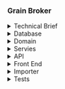 ### Grain Broker

<details>
<summary>
Technical Brief
</summary>
<p>
    
 #### User story
 A client, a grain broker, manages several grain suppliers and customers, every month
 their customer base places their grain requirements and its then the job of the grain
 broker to determine the best supplier(s) to deliver against the requirements of their
 clients. Currently this is all handled in an excel spreadsheet and largely they operate on a
 first placed first fulfilled system. They would like to move to a more scalable and resilient
 platform for client management that also provides them with a level of insights /
 analytics.
 
#### Task Summary
The purpose of this exercise is to take a standard dataset commonly used as an
exemplar for optimisation problems and turn that into a &#39;product&#39; consisting of backend,
middleware, and front end.
The singular dataset provided includes all the data candidates need to:
* Ingest the CSV and determine the data models
* Design and implement a 'database/storage layer' (relational or non-relational are
both totally acceptable as long as the candidate can justify them)
* Design, implement and test an API or decoupled middleware layer
* Design and implement a front end so that a client could better interact with this
dataset, view data trends and both active and historical data. Consideration
should be made for role-based access.

#### Outcome
It is not imperative that the candidate writes code for each stage, we would rather that
they consider, document, and design each stage and be able to communicate with
clarity around the decisions that they have or would have made. However, we would like
to see a working solution for one of the stages:
* Backend, data ingestion, database design and implementation
* Middleware, a chosen middleware layer either API or equivalent communications
solution.
* Front-end, a clean user interface that uses the middleware (where appropriate)
to demonstrate a data driven dashboard.
This brief / task highlights a candidate’s ability to take quite an informal brief and a
singular of view of data, their ability to synthesise data and turn flat data into a
considered / scalable and resilient solutions architecture and look to how we would add
further value via analytics / machine learning / statistical analysis or operational
research.


</p>
</details>

<details>
<summary>
Database 
</summary>
<p>
The database will be a SQL database as I think the data provided can be split into a relational database and reduce the repetition of data storage

I have decided to split the data into the following tables PurchaseOrder, Customer, Supplier and Location. 

A purchase order will have one customer and one supplier.

Both a supplier and customer will have a location each. 
</p>
</details>

<details>
<summary>
Domain
</summary>
<p>
 Why did I choose EF? works well with sql/.net we don't need to create complex queries - could implement sql dependency for live updates. Create a repository? 
</p>
</details>

<details>
<summary>
Servies
</summary>
<p>
The services project is where we will be completing most of our business logic and data transformation  (as the charts may require different structures than the database).

The services will also contain the cache service which utilises Redis. This service will be used to cache large database requests e.g. get all orders, this will reduce the hit rate on the database.
We can update the cache on a timer e.g. every 15 minutes or we could use SQL dependency to update the cache whenever a new order is entered. 
While updating the cache with database updates we can also use Signal R to update the front end without the user having to refresh

</p>
</details>

<details>
<summary>
API 
</summary>
<p>
The API is a simple .net 6 API, this was chosen as it's easy to set up, easy to maintain and .net 6 has a long support lifetime. 

The API has one endpoint setup for all purchase order information. With further investigation into the front end needs we can easily make more endpoints to provide more functionality.

The API currently has no authentication but we could easily add RBAC using Microsoft Identity 
</p>
</details>

<details>
<summary>
Front End 
</summary>
<p>
The front end will be written in Vue, Vue is great for small to medium size projects as it's lightweight, easy to set up and easy to learn (especially for developers who have used other javascript frameworks).

We will use the vuetify component library, this library will speed up development time and add consistency to the project. 
Vuetify also easily allows us to display data tables which will be useful for showing orders.
Vue material component library was also considered as they also provide clean and easy to use components but the 
support that vuetify provides is incomparable with their in depth documentation and discord server where they have developers on hand to help.

I will use vue-chartjs for all the charts on the dashboard. vue-chartjs is a wrapper for the popular Chart.js open source library.
Using this library will give us a fast and easy way to create all the charts that the client requires.

I will use Axios to consume the API. Axios is built into Vue and is easy to use. 

Depending on the client needs, we can add signal R for live updates.
</p>
</details>

<details>
<summary>
Importer 
</summary>
<p>
The importer is a worker service written in .net 6, this could be run when ad hoc or on a schedule using a cron job.

We could also easily convert this functionality into a front end CSV uploader or manul front end input.
</p>
</details>

<details>
<summary>
Tests 
</summary>
<p>
The tests are written in Xunit and Moq. The test classes are split into API, Services and Domain. I have split them down so we can test all the functionality individually,

With more time I would also add full regression tests that would go from the API to the domain without using Moq.

The tests are very useful for recognising if new code affects the current code base, it would be very useful to check code coverage on pull requests with a tool such as SonarQube.
</p>
</details>

 


